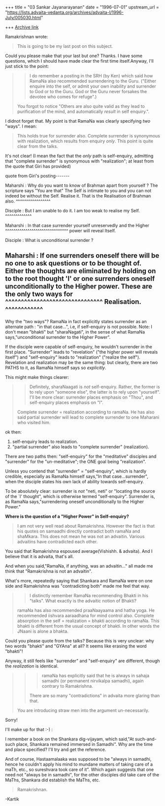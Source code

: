 +++
title = "03 Sankar Jayanarayanan"
date = "1996-07-01"
upstream_url = "https://lists.advaita-vedanta.org/archives/advaita-l/1996-July/005030.html"

+++
[Archive link](https://lists.advaita-vedanta.org/archives/advaita-l/1996-July/005030.html)

Ramakrishnan wrote:

> This is going to be my last post on this subject.

Could you please make that your last but one? Thanks. I have some questions,
which I should have made clear the first time itself.Anyway, I'll just stick to
the point:

> >
> > I do remember a posting in the SRH (by Ken) which said how RamaNa also
> > recommended surrendering to the Guru. ("Either enquire into the self, or
 admit
> > your own inability and surrender to God or to the Guru. God or the Guru
 never
> > forsakes the devotee who comes for refuge".)
>
> You forgot to notice "Others are also quite valid as they lead to purification
> of the mind, and automatically _result_ in self enquiry.".

I didnot forget that. My point is that RamaNa was clearly specifying *two*
"ways". I mean:

> This holds true for
> surrender also. Complete surrender is synonymous with realization, which
> results from enquiry _only_. This point is quite clear from the talks.

It's not clear! (I mean the fact that the *only* path is self-enquiry,
admitting that "complete surrender" is synonymous with "realization"; at least
from the quote that Giri has provided)

quote from Giri's posting-------

Maharshi : Why do you want to know of Brahman apart from yourself ? The
scripture says "You are that" The Self is intimate to you and you can not
indeed be without the Self. Realise it. That is the Realisation of Brahman also.
                      ^^^^^^^^^^^^^^^^^

Disciple : But I am unable to do it. I am too weak to realise my Self.
                                     ^^^^^^^^^^^^^

Maharshi : In that case surrender yourself unreservedly and the Higher
           ^^^^^^^^^^^^^^^^^^^^^^^^^^^^^^^
power will reveal Itself.

Disciple : What is unconditional surrender ?

Maharshi : If one surrenders oneself there will be no one to ask
questions or to be thought of. Either the thoughts are eliminated by
holding on to the root thought 'I' or one surrenders oneself
unconditionally to the Higher power. These are the only two ways for
                                     ^^^^^^^^^^^^^^^^^^^^^^^^^^^^^^^
Realisation.
^^^^^^^^^^^^
---------------------

Why the "two ways"? RamaNa in fact explicitly states surrender as an alternate
path : "in that case...", i.e, if self-enquiry is not possible. Note: I don't
mean "bhakti" but "sharaNagati", in the sense of what RamaNa says,"unconditional
surrender to the Higher Power".

If the disciple were capable of self-enquiry, he wouldn't surrender in the
first place. "Surrender" leads to "revelation" ("the higher power will reveals
itself") and "self-enquiry" leads to "realization" ("realize the self").
Revelation and realization may be the same thing: but clearly, there are two
PATHS to it, as RamaNa himself says so _explicitly_.

This might make things clearer:

> > Definitely, sharaNaagati is _not_ self-enquiry. Rather, the former is to
 rely
> > upon "someone else", the latter is to rely upon "yourself". I'll be more
 clear:
> > surrender places emphasis on "Thou", and self-enquiry places emphasis on
 "I".
>
> Complete surrender = realization according to ramaNa. He has also said partial
> surrender will lead to complete surrender to one Maharani who visited him.

ok then:

1. self-enquiry leads to realization.
2. "partial surrender" also leads to "complete surrender" (realization).

There are two paths then: "self-enquiry" for the "meditative" disciples and
"surrender" for the "un-meditative"; the ONE goal being "realization".

Unless you contend that "surrender" = "self-enquiry", which is hardly credible,
especially as RamaNa himself says,"In that case...surrender", when the disciple
states his own lack of ability towards self-enquiry.

To be absolutely clear: surrender is _not_ "neti, neti" or "locating the source
of the `I' thought", which is otherwise termed "self-enquiry". Surrender is,
as RamaNa says,"surrendering oneself unconditionally to the Higher Power."

**Where is the question of a "Higher Power" in Self-enquiry?**

> I am not very well read about Ramakrishna. However the
> fact is that his quotes on samaadhi directly contradict both ramaNa and
> shaMkara. This does not mean he was not an advaitin. Various advaitins have
> contradicted each other.

You said that Ramakrishna espoused average(Vishishh. & advaita). And I believe
that it is advaita, that's all.

And when you said,"RamaNa, if anything, was an advaitin..." all made me think
that "Ramakrishna is not an advaitin".

What's more, repeatedly saying that Shankara and RamaNa were on one side and
Ramakrishna was "contradicting both" made me feel that way.

>
> > I distinctly remember RamaNa recommending Bhakti in his "talks".
> > What exactly is the advaitic notion of Bhakti?
>
> ramaNa has also recommended praaNaayaama and hatha yoga. He recommended
> iishvara aaraadhana for mind control also. Complete absorption in the self =
> realization = bhakti according to ramaNa. This bhakti is different from the
> usual concept of bhakti. In other words the JNaani is alone a bhakta.

Could you please quote from the talks? Because this is very unclear: why
two words "bhakti" and "GYAna" at all? It seems like erasing the word "bhakti"!

Anyway, it still feels like "surrender" and "self-enquiry" are different,
though the *realization* is identical.

>
> > > ramaNa has explicitly said that he is always in sahaja samadhi (or
 permanent
> > > nirvikalpa samadhi), again contrary to Ramakrishna.
> >
> > There are so many "contradictions" in advaita more glaring than that.
>
> You are introducing straw men into the argument un-necessarily.

Sorry!

I'll make up for that :-) :

I remember a book on the Shankara dig-vijayam, which said,"At such-and-such
place, Shankara remained immersed in Samadhi". Why are the time and place
specified? I'll try and get the reference.

And of course, Hastaamalaaka was supposed to be "always in samadhi, hence he
couldn't apply his mind to mundane matters of taking care of a maTh, etc., so
sureshvara took care of it". Which again suggests that one need not "always be
in samadhi", for the other disciples did take care of the MaThs, Shankara did
establish the MaThs, etc.

>
> Ramakrishnan.

-Kartik

